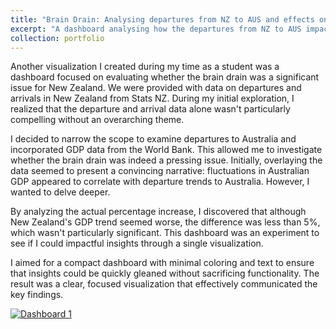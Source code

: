 ```yaml
---
title: "Brain Drain: Analysing departures from NZ to AUS and effects on GDP"
excerpt: "A dashboard analysing how the departures from NZ to AUS impacts the GDP of both countries<br/><img src='/images/Braindrain.png'>"
collection: portfolio
---
```


Another visualization I created during my time as a student was a dashboard focused on evaluating whether the brain drain was a significant issue for New Zealand. We were provided with data on departures and arrivals in New Zealand from Stats NZ. During my initial exploration, I realized that the departure and arrival data alone wasn't particularly compelling without an overarching theme.

I decided to narrow the scope to examine departures to Australia and incorporated GDP data from the World Bank. This allowed me to investigate whether the brain drain was indeed a pressing issue. Initially, overlaying the data seemed to present a convincing narrative: fluctuations in Australian GDP appeared to correlate with departure trends to Australia. However, I wanted to delve deeper.

By analyzing the actual percentage increase, I discovered that although New Zealand's GDP trend seemed worse, the difference was less than 5%, which wasn't particularly significant. This dashboard was an experiment to see if I could impactful insights through a single visualization.

I aimed for a compact dashboard with minimal coloring and text to ensure that insights could be quickly gleaned without sacrificing functionality. The result was a clear, focused visualization that effectively communicated the key findings.

<div class='tableauPlaceholder' id='viz1720170093691' style='position: relative'>
    <noscript>
        <a href='#'><img alt='Dashboard 1 ' src='https://public.tableau.com/static/images/Br/BrainDrain_1/Dashboard1/1_rss.png' style='border: none' /></a>
    </noscript>
    <object class='tableauViz'  style='display:none;'>
        <param name='host_url' value='https%3A%2F%2Fpublic.tableau.com%2F' />
        <param name='embed_code_version' value='3' />
        <param name='site_root' value='' />
        <param name='name' value='BrainDrain_1/Dashboard1' />
        <param name='tabs' value='no' />
        <param name='toolbar' value='yes' />
        <param name='static_image' value='https://public.tableau.com/static/images/Br/BrainDrain_1/Dashboard1/1.png' />
        <param name='animate_transition' value='yes' />
        <param name='display_static_image' value='yes' />
        <param name='display_spinner' value='yes' />
        <param name='display_overlay' value='yes' />
        <param name='display_count' value='yes' />
        <param name='language' value='en-US' />
    </object>
</div>
<script type='text/javascript'>
    var divElement = document.getElementById('viz1720170093691');
    var vizElement = divElement.getElementsByTagName('object')[0];
    vizElement.style.width='1000px';
    vizElement.style.height='827px';
    var scriptElement = document.createElement('script');
    scriptElement.src = 'https://public.tableau.com/javascripts/api/viz_v1.js';
    vizElement.parentNode.insertBefore(scriptElement, vizElement);
</script>